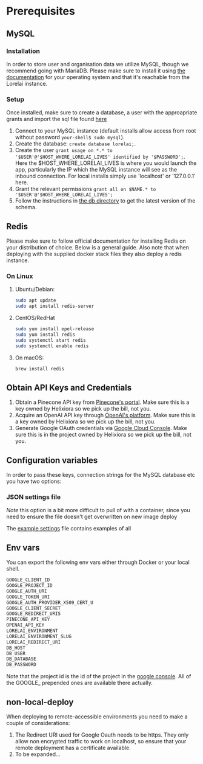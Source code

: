# Prerequisites

## MySQL

### Installation

In order to store user and organisation data we utilize MySQL, though we recommend going with MariaDB. Please make sure to install it using [the documentation](https://mariadb.com/kb/en/getting-installing-and-upgrading-mariadb/) for your operating system and that it's reachable from the Lorelai instance.

### Setup

Once installed, make sure to create a database, a user with the approapriate grants and import the sql file found [here](../db/baseline_schema.sql)

1. Connect to your MySQL instance (default installs allow access from root without password ```your-shell$ sudo mysql```).
2. Create the database: ```create database lorelai;```.
3. Create the user ```grant usage on *.* to '$USER'@'$HOST_WHERE_LORELAI_LIVES' identified by '$PASSWORD';```. Here the $HOST_WHERE_LORELAI_LIVES is where you would launch the app, particularly the IP which the MySQL instance will see as the inbound connection. For local installs simply use 'localhost' or '127.0.0.1' here.
4. Grant the relevant permissions ```grant all on $NAME.* to '$USER'@'$HOST_WHERE_LORELAI_LIVES';```
5. Follow the instructions in [the db directory](../db/readme.md) to get the latest version of the schema.

## Redis

Please make sure to follow official documentation for installing Redis on your distribution of choice. Below is a general guide.
Also note that when deploying with the supplied docker stack files they also deploy a redis instance.

### On Linux

1. Ubuntu/Debian:

    ```bash
    sudo apt update
    sudo apt install redis-server
    ```

1. CentOS/RedHat

    ```bash
    sudo yum install epel-release
    sudo yum install redis
    sudo systemctl start redis
    sudo systemctl enable redis
    ```

1. On macOS:

    ```bash
    brew install redis
    ```

## Obtain API Keys and Credentials

1. Obtain a Pinecone API key from [Pinecone's portal](https://app.pinecone.io/organizations/). Make sure this is a key owned by Helixiora so we pick up the bill, not you.
2. Acquire an OpenAI API key through [OpenAI's platform](https://platform.openai.com/api-keys). Make sure this is a key owned by Helixiora so we pick up the bill, not you.
3. Generate Google OAuth credentials via [Google Cloud Console](https://console.cloud.google.com/apis/credentials). Make sure this is in the project owned by Helixiora so we pick up the bill, not you.

## Configuration variables

In order to pass these keys, connection strings for the MySQL database etc you have two options:

### JSON settings file

*Note* this option is a bit more difficult to pull of with a container, since you need to ensure the file doesn't get overwritten on new image deploy

The [example settings](./settings.json.example) file contains examples of all

## Env vars

You can export the following env vars either through Docker or your local shell.

```bash
GOOGLE_CLIENT_ID
GOOGLE_PROJECT_ID
GOOGLE_AUTH_URI
GOOGLE_TOKEN_URI
GOOGLE_AUTH_PROVIDER_X509_CERT_U
GOOGLE_CLIENT_SECRET
GOOGLE_REDIRECT_URIS
PINECONE_API_KEY
OPENAI_API_KEY
LORELAI_ENVIRONMENT
LORELAI_ENVIRONMENT_SLUG
LORELAI_REDIRECT_URI
DB_HOST
DB_USER
DB_DATABASE
DB_PASSWORD
```

Note that the project id is the id of the project in the [google console](https://console.cloud.google.com/cloud-resource-manager). All of the GOOGLE_ prepended ones are available there actually.

## non-local-deploy

When deploying to remote-accessible environments you need to make a couple of considerations:

1. The Redirect URI used for Google Oauth needs to be https. They only allow non encrypted traffic to work on localhost, so ensure that your remote deployment has a certificate available.
2. To be expanded...
